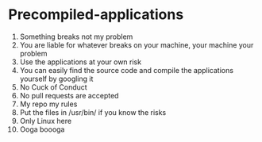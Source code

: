 # Precompiled-applications

1. Something breaks not my problem
2. You are liable for whatever breaks on your machine, your machine your problem
3. Use the applications at your own risk
4. You can easily find the source code and compile the applications yourself by googling it
5. No Cuck of Conduct
6. No pull requests are accepted
7. My repo my rules
8. Put the files in /usr/bin/ if you know the risks
9. Only Linux here
10. Ooga boooga
